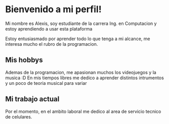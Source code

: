 # Bienvenido a mi perfil! 

Mi nombre es Alexis, soy estudiante de la carrera Ing. en Computacion y estoy aprendiendo a usar esta plataforma


Estoy entusiasmado por aprender todo lo que tenga a mi alcance, me interesa mucho el rubro de la programacion.

## Mis hobbys
Ademas de la programacion, me apasionan muchos los videojuegos y la musica :D
En mis tiempos libres me dedico a aprender distintos intrumentos y un poco de teoria musical para variar

## Mi trabajo actual
Por el momento, en el ambito laboral me dedico al area de servicio tecnico de celulares.


